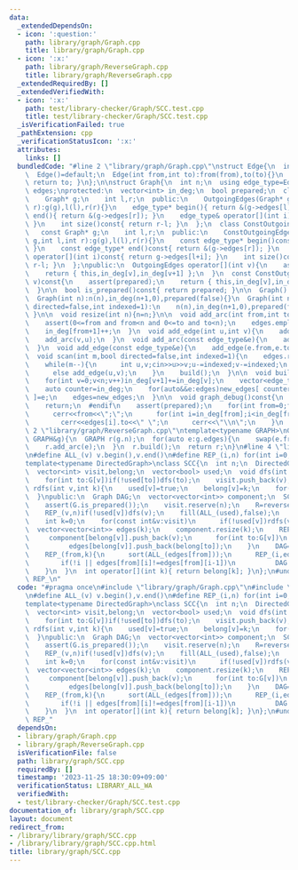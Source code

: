```yaml
---
data:
  _extendedDependsOn:
  - icon: ':question:'
    path: library/graph/Graph.cpp
    title: library/graph/Graph.cpp
  - icon: ':x:'
    path: library/graph/ReverseGraph.cpp
    title: library/graph/ReverseGraph.cpp
  _extendedRequiredBy: []
  _extendedVerifiedWith:
  - icon: ':x:'
    path: test/library-checker/Graph/SCC.test.cpp
    title: test/library-checker/Graph/SCC.test.cpp
  _isVerificationFailed: true
  _pathExtension: cpp
  _verificationStatusIcon: ':x:'
  attributes:
    links: []
  bundledCode: "#line 2 \"library/graph/Graph.cpp\"\nstruct Edge{\n  int from,to;\n\
    \  Edge()=default;\n  Edge(int from,int to):from(from),to(to){}\n  operator int()const{\
    \ return to; }\n};\n\nstruct Graph{\n  int n;\n  using edge_type=Edge;\n  vector<edge_type>\
    \ edges;\nprotected:\n  vector<int> in_deg;\n  bool prepared;\n  class OutgoingEdges{\n\
    \    Graph* g;\n    int l,r;\n  public:\n    OutgoingEdges(Graph* g,int l,int\
    \ r):g(g),l(l),r(r){}\n    edge_type* begin(){ return &(g->edges[l]); }\n    edge_type*\
    \ end(){ return &(g->edges[r]); }\n    edge_type& operator[](int i){ return g->edges[l+i];\
    \ }\n    int size()const{ return r-l; }\n  };\n  class ConstOutgoingEdges{\n \
    \   const Graph* g;\n    int l,r;\n  public:\n    ConstOutgoingEdges(const Graph*\
    \ g,int l,int r):g(g),l(l),r(r){}\n    const edge_type* begin()const{ return &(g->edges[l]);\
    \ }\n    const edge_type* end()const{ return &(g->edges[r]); }\n    const edge_type&\
    \ operator[](int i)const{ return g->edges[l+i]; }\n    int size()const{ return\
    \ r-l; }\n  };\npublic:\n  OutgoingEdges operator[](int v){\n    assert(prepared);\n\
    \    return { this,in_deg[v],in_deg[v+1] };\n  }\n  const ConstOutgoingEdges operator[](int\
    \ v)const{\n    assert(prepared);\n    return { this,in_deg[v],in_deg[v+1] };\n\
    \  }\n\n  bool is_prepared()const{ return prepared; }\n\n  Graph():n(0),in_deg(1,0),prepared(false){}\n\
    \  Graph(int n):n(n),in_deg(n+1,0),prepared(false){}\n  Graph(int n,int m,bool\
    \ directed=false,int indexed=1):\n    n(n),in_deg(n+1,0),prepared(false){ scan(m,directed,indexed);\
    \ }\n\n  void resize(int n){n=n;}\n\n  void add_arc(int from,int to){\n    assert(!prepared);\n\
    \    assert(0<=from and from<n and 0<=to and to<n);\n    edges.emplace_back(from,to);\n\
    \    in_deg[from+1]++;\n  }\n  void add_edge(int u,int v){\n    add_arc(u,v);\n\
    \    add_arc(v,u);\n  }\n  void add_arc(const edge_type&e){\n    add_arc(e.from,e.to);\n\
    \  }\n  void add_edge(const edge_type&e){\n    add_edge(e.from,e.to);\n  }\n\n\
    \  void scan(int m,bool directed=false,int indexed=1){\n    edges.reserve(directed?m:2*m);\n\
    \    while(m--){\n      int u,v;cin>>u>>v;u-=indexed;v-=indexed;\n      if(directed)add_arc(u,v);\n\
    \      else add_edge(u,v);\n    }\n    build();\n  }\n\n  void build(){\n    assert(!prepared);prepared=true;\n\
    \    for(int v=0;v<n;v++)in_deg[v+1]+=in_deg[v];\n    vector<edge_type> new_edges(in_deg.back());\n\
    \    auto counter=in_deg;\n    for(auto&&e:edges)new_edges[ counter[e.from]++\
    \ ]=e;\n    edges=new_edges;\n  }\n\n  void graph_debug()const{\n  #ifndef __LOCAL\n\
    \    return;\n  #endif\n    assert(prepared);\n    for(int from=0;from<n;from++){\n\
    \      cerr<<from<<\";\";\n      for(int i=in_deg[from];i<in_deg[from+1];i++)\n\
    \        cerr<<edges[i].to<<\" \";\n      cerr<<\"\\n\";\n    }\n  }\n};\n#line\
    \ 2 \"library/graph/ReverseGraph.cpp\"\ntemplate<typename GRAPH>\nGRAPH reverse_graph(const\
    \ GRAPH&g){\n  GRAPH r(g.n);\n  for(auto e:g.edges){\n    swap(e.from,e.to);\n\
    \    r.add_arc(e);\n  }\n  r.build();\n  return r;\n}\n#line 4 \"library/graph/SCC.cpp\"\
    \n#define ALL_(v) v.begin(),v.end()\n#define REP_(i,n) for(int i=0;i<(n);i++)\n\
    template<typename DirectedGraph>\nclass SCC{\n  int n;\n  DirectedGraph G,R;\n\
    \  vector<int> visit,belong;\n  vector<bool> used;\n  void dfs(int v){\n    used[v]=true;\n\
    \    for(int to:G[v])if(!used[to])dfs(to);\n    visit.push_back(v);\n  }\n  void\
    \ rdfs(int v,int k){\n    used[v]=true;\n    belong[v]=k;\n    for(int to:R[v])if(!used[to])rdfs(to,k);\n\
    \  }\npublic:\n  Graph DAG;\n  vector<vector<int>> component;\n  SCC(const DirectedGraph&G):n(G.n),G(G),belong(n),used(n,false){\n\
    \    assert(G.is_prepared());\n    visit.reserve(n);\n    R=reverse_graph(G);\n\
    \    REP_(v,n)if(!used[v])dfs(v);\n    fill(ALL_(used),false);\n    reverse(ALL_(visit));\n\
    \    int k=0;\n    for(const int&v:visit)\n      if(!used[v])rdfs(v,k++);\n  \
    \  vector<vector<int>> edges(k);\n    component.resize(k);\n    REP_(v,n){\n \
    \     component[belong[v]].push_back(v);\n      for(int to:G[v])\n        if(belong[v]!=belong[to])\n\
    \          edges[belong[v]].push_back(belong[to]);\n    }\n    DAG=Graph(k);\n\
    \    REP_(from,k){\n      sort(ALL_(edges[from]));\n      REP_(i,edges[from].size())\n\
    \        if(!i || edges[from][i]!=edges[from][i-1])\n          DAG.add_arc(from,edges[from][i]);\n\
    \    }\n  }\n  int operator[](int k){ return belong[k]; }\n};\n#undef ALL_\n#undef\
    \ REP_\n"
  code: "#pragma once\n#include \"library/graph/Graph.cpp\"\n#include \"library/graph/ReverseGraph.cpp\"\
    \n#define ALL_(v) v.begin(),v.end()\n#define REP_(i,n) for(int i=0;i<(n);i++)\n\
    template<typename DirectedGraph>\nclass SCC{\n  int n;\n  DirectedGraph G,R;\n\
    \  vector<int> visit,belong;\n  vector<bool> used;\n  void dfs(int v){\n    used[v]=true;\n\
    \    for(int to:G[v])if(!used[to])dfs(to);\n    visit.push_back(v);\n  }\n  void\
    \ rdfs(int v,int k){\n    used[v]=true;\n    belong[v]=k;\n    for(int to:R[v])if(!used[to])rdfs(to,k);\n\
    \  }\npublic:\n  Graph DAG;\n  vector<vector<int>> component;\n  SCC(const DirectedGraph&G):n(G.n),G(G),belong(n),used(n,false){\n\
    \    assert(G.is_prepared());\n    visit.reserve(n);\n    R=reverse_graph(G);\n\
    \    REP_(v,n)if(!used[v])dfs(v);\n    fill(ALL_(used),false);\n    reverse(ALL_(visit));\n\
    \    int k=0;\n    for(const int&v:visit)\n      if(!used[v])rdfs(v,k++);\n  \
    \  vector<vector<int>> edges(k);\n    component.resize(k);\n    REP_(v,n){\n \
    \     component[belong[v]].push_back(v);\n      for(int to:G[v])\n        if(belong[v]!=belong[to])\n\
    \          edges[belong[v]].push_back(belong[to]);\n    }\n    DAG=Graph(k);\n\
    \    REP_(from,k){\n      sort(ALL_(edges[from]));\n      REP_(i,edges[from].size())\n\
    \        if(!i || edges[from][i]!=edges[from][i-1])\n          DAG.add_arc(from,edges[from][i]);\n\
    \    }\n  }\n  int operator[](int k){ return belong[k]; }\n};\n#undef ALL_\n#undef\
    \ REP_"
  dependsOn:
  - library/graph/Graph.cpp
  - library/graph/ReverseGraph.cpp
  isVerificationFile: false
  path: library/graph/SCC.cpp
  requiredBy: []
  timestamp: '2023-11-25 18:30:09+09:00'
  verificationStatus: LIBRARY_ALL_WA
  verifiedWith:
  - test/library-checker/Graph/SCC.test.cpp
documentation_of: library/graph/SCC.cpp
layout: document
redirect_from:
- /library/library/graph/SCC.cpp
- /library/library/graph/SCC.cpp.html
title: library/graph/SCC.cpp
---
```

